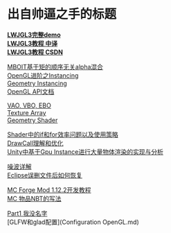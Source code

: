 # 出自帅逼之手的标题
**[LWJGL3完整demo](https://github.com/LWJGL/lwjgl3/blob/master/modules/samples/src/test/java/org/lwjgl/demo)  
[LWJGL3教程 中译](https://mouse0w0.github.io/lwjglbook-CN-Translation/)  
[LWJGL3教程 CSDN](https://blog.csdn.net/zoharwolf/article/details/49472857)**  

[MBOIT基于矩的顺序无关alpha混合](https://cg.ivd.kit.edu/english/mboit.php)  
[OpenGL进阶之Instancing](https://www.cnblogs.com/hellobb/p/8891374.html)  
[Geometry Instancing](http://www.zwqxin.com/archives/opengl/talk-about-geometry-instancing.html)  
[OpenGL API文档 ](https://www.khronos.org/registry/OpenGL-Refpages/gl4/)  

[VAO, VBO, EBO](https://www.cnblogs.com/yy-86/articles/9545264.html)  
[Texture Array](http://www.zwqxin.com/archives/opengl/learn-texture-array.html)  
[Geometry Shader](http://www.zwqxin.com/archives/shaderglsl/talk-about-geometry-shader.html)  

[Shader中的if和for效率问题以及使用策略](https://blog.csdn.net/xiaoyafang123/article/details/84942201?utm_source=app)  
[DrawCall理解和优化](https://blog.csdn.net/sakyaer/article/details/44459881)  
[Unity中基于Gpu Instance进行大量物体渲染的实现与分析](https://blog.csdn.net/leonwei/article/details/73274808)  

[噪波详解](https://blog.csdn.net/candycat1992/article/details/50346469)  
[Eclipse误删文件后如何恢复](https://blog.csdn.net/fristjcjdncg/article/details/104219368)  

[MC Forge Mod 1.12.2开发教程](https://www.mcbbs.net/forum.php?mod=viewthread&tid=849410&extra=page%3D1%26filter%3Dtypeid%26typeid%3D1028)  
[MC 物品NBT的写法](https://emxtutorials.wordpress.com/adding-nbt-data-to-items/)  

[Part1 我没名字](PART1.md)  
[GLFW和glad配置](Configuration OpenGL.md) 
